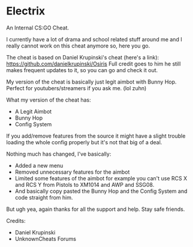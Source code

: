 # Electrix
An Internal CS:GO Cheat.

I currently have a lot of drama and school related stuff around me and I really cannot work on this cheat anymore so, here you go.

The cheat is based on Daniel Krupinski's cheat (here's a link): https://github.com/danielkrupinski/Osiris
Full credit goes to him he still makes frequent updates to it, so you can go and check it out.

My version of the cheat is basically just legit aimbot with Bunny Hop. Perfect for youtubers/streamers if you ask me. (lol zuhn)

What my version of the cheat has:

- A Legit Aimbot
- Bunny Hop
- Config System 

If you add/remove features from the source it might have a slight trouble loading the whole config properly but it's not that big of a deal.

Nothing much has changed, I've basically:

- Added a new menu
- Removed unnecessary features for the aimbot
- Limited some features of the aimbot for example you can't use RCS X and RCS Y from Pistols to XM1014 and AWP and SSG08.
- And basically copy pasted the Bunny Hop and the Config System and code straight from him.

But ugh yea, again thanks for all the support and help. Stay safe friends.

Credits:
- Daniel Krupinski
- UnknownCheats Forums
